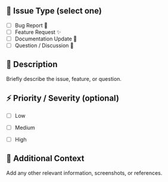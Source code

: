 ## 🧩 Issue Type (select one)
- [ ] Bug Report 🐛
- [ ] Feature Request ✨
- [ ] Documentation Update 📝
- [ ] Question / Discussion 💬

## 📝 Description
Briefly describe the issue, feature, or question.

## ⚡ Priority / Severity (optional)
- [ ] Low
- [ ] Medium
- [ ] High


## 📌 Additional Context
Add any other relevant information, screenshots, or references.
